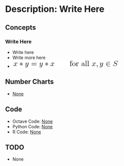 # Description: Write Here

## Concepts
### Write Here
- Write here
- Write more here
- ![Equation Inline Image](../../code/latex/images/P001_Algebra_CommutativeProperty_01_Addition.png)

## Number Charts
* [None](https://www.brainyquote.com/photos_tr/en/a/alberteinstein/106697/alberteinstein1.jpg)

## Code
* Octave Code: [None](#0)
* Python Code: [None](#0)
* R Code: [None](#0)

## TODO
- None
